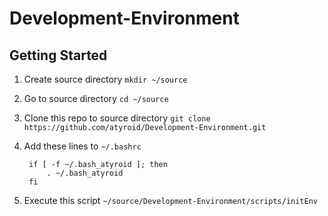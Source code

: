 # Development-Environment

## Getting Started

1. Create source directory
`mkdir ~/source`
2. Go to source directory
`cd ~/source`
3. Clone this repo to source directory
`git clone https://github.com/atyroid/Development-Environment.git`
4. Add these lines to `~/.bashrc`

		if [ -f ~/.bash_atyroid ]; then
			. ~/.bash_atyroid
		fi

6.  Execute this script
`~/source/Development-Environment/scripts/initEnv`
